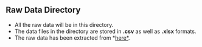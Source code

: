 ## Raw Data Directory

- All the raw data will be in this directory.
- The data files in the directory are stored in **.csv** as well as **.xlsx** formats. 
- The raw data has been extracted from *[here*](https://open.canada.ca/data/en/dataset/98f1a129-f628-4ce4-b24d-6f16bf24dd64).